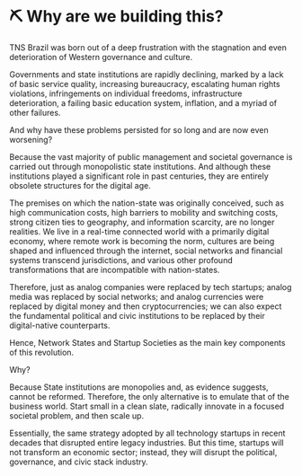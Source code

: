# ⛏ Why are we building this?

TNS Brazil was born out of a deep frustration with the stagnation and even deterioration of Western governance and culture.

Governments and state institutions are rapidly declining, marked by a lack of basic service quality, increasing bureaucracy, escalating human rights violations, infringements on individual freedoms, infrastructure deterioration, a failing basic education system, inflation, and a myriad of other failures.

And why have these problems persisted for so long and are now even worsening?

Because the vast majority of public management and societal governance is carried out through monopolistic state institutions. And although these institutions played a significant role in past centuries, they are entirely obsolete structures for the digital age.&#x20;

The premises on which the nation-state was originally conceived, such as high communication costs, high barriers to mobility and switching costs, strong citizen ties to geography, and information scarcity, are no longer realities. We live in a real-time connected world with a primarily digital economy, where remote work is becoming the norm, cultures are being shaped and influenced through the internet, social networks and financial systems transcend jurisdictions, and various other profound transformations that are incompatible with nation-states.

Therefore, just as analog companies were replaced by tech startups; analog media was replaced by social networks; and analog currencies were replaced by digital money and then cryptocurrencies; we can also expect the fundamental political and civic institutions to be replaced by their digital-native counterparts.

Hence, Network States and Startup Societies as the main key components of this revolution.

Why?

Because State institutions are monopolies and, as evidence suggests, cannot be reformed. Therefore, the only alternative is to emulate that of the business world. Start small in a clean slate, radically innovate in a focused societal problem, and then scale up.&#x20;

Essentially, the same strategy adopted by all technology startups in recent decades that disrupted entire legacy industries. But this time, startups will not transform an economic sector; instead, they will disrupt the political, governance, and civic stack industry.
